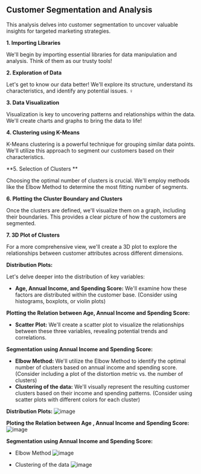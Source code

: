 ## Customer Segmentation and Analysis 

This analysis delves into customer segmentation to uncover valuable insights for targeted marketing strategies. 

**1. Importing Libraries**

We'll begin by importing essential libraries for data manipulation and analysis.  Think of them as our trusty tools! 

**2. Exploration of Data**

Let's get to know our data better! We'll explore its structure, understand its characteristics, and identify any potential issues. ️‍♀️

**3. Data Visualization**

Visualization is key to uncovering patterns and relationships within the data. We'll create charts and graphs to bring the data to life! 

**4. Clustering using K-Means**

K-Means clustering is a powerful technique for grouping similar data points. We'll utilize this approach to segment our customers based on their characteristics. 

**5. Selection of Clusters **

Choosing the optimal number of clusters is crucial. We'll employ methods like the Elbow Method to determine the most fitting number of segments. 

**6. Plotting the Cluster Boundary and Clusters**

Once the clusters are defined, we'll visualize them on a graph, including their boundaries. This provides a clear picture of how the customers are segmented. 

**7. 3D Plot of Clusters**

For a more comprehensive view, we'll create a 3D plot to explore the relationships between customer attributes across different dimensions. 

**Distribution Plots:**

Let's delve deeper into the distribution of key variables:

* **Age, Annual Income, and Spending Score:** We'll examine how these factors are distributed within the customer base.  (Consider using histograms, boxplots, or violin plots)

**Plotting the Relation between Age, Annual Income and Spending Score:**

* **Scatter Plot:** We'll create a scatter plot to visualize the relationships between these three variables, revealing potential trends and correlations. 

**Segmentation using Annual Income and Spending Score:**

* **Elbow Method:** We'll utilize the Elbow Method to identify the optimal number of clusters based on annual income and spending score.  (Consider including a plot of the distortion metric vs. the number of clusters)
* **Clustering of the data:** We'll visually represent the resulting customer clusters based on their income and spending patterns.  (Consider using scatter plots with different colors for each cluster)

**Distribution Plots:**
![image](https://github.com/ayushb03/mall-customer-segmentation/assets/144538401/6524c41c-ce29-4ff4-9b4d-cace3d32a33d)

**Ploting the Relation between Age , Annual Income and Spending Score:**
![image](https://github.com/ayushb03/mall-customer-segmentation/assets/144538401/94b1f16c-3165-4e98-997f-f8fe119bd828)

 **Segmentation using Annual Income and Spending Score:**
 - Elbow Method
   ![image](https://github.com/ayushb03/mall-customer-segmentation/assets/144538401/dc4d6a60-b95d-43bc-b457-0c69dfabfe46)

  - Clustering of the data
    ![image](https://github.com/ayushb03/mall-customer-segmentation/assets/144538401/02eb9830-f99b-4b9d-89be-f9941b6f4de7)
